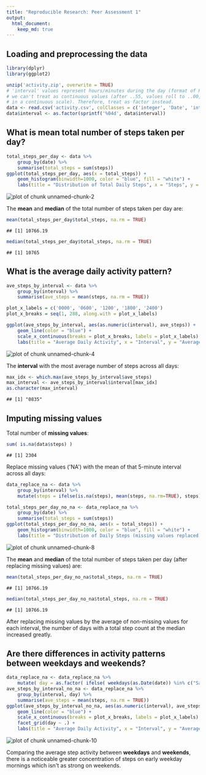 ```yaml
---
title: "Reproducible Research: Peer Assessment 1"
output: 
  html_document:
    keep_md: true
---
```



## Loading and preprocessing the data


```r
library(dplyr)
library(ggplot2)

unzip('activity.zip', overwrite = TRUE)
# 'interval' values represent hours/minutes during the day (format of HHMM), meaning
# we can't treat as continuous values (after ..55, values roll to ..00, leaving a gap
# in a continuous scale). Therefore, treat as factor instead.
data <- read.csv('activity.csv', colClasses = c('integer', 'Date', 'integer'))
data$interval <- as.factor(sprintf('%04d', data$interval))
```

## What is mean total number of steps taken per day?


```r
total_steps_per_day <- data %>%
    group_by(date) %>%
    summarise(total_steps = sum(steps))
ggplot(total_steps_per_day, aes(x = total_steps)) +
    geom_histogram(binwidth=1000, color = "blue", fill = "white") +
    labs(title = "Distribution of Total Daily Steps", x = "Steps", y = "Count")
```

![plot of chunk unnamed-chunk-2](figure/unnamed-chunk-2-1.png) 

The **mean** and **median** of the total number of steps taken per day are:

```r
mean(total_steps_per_day$total_steps, na.rm = TRUE)
```

```
## [1] 10766.19
```

```r
median(total_steps_per_day$total_steps, na.rm = TRUE)
```

```
## [1] 10765
```

## What is the average daily activity pattern?


```r
ave_steps_by_interval <- data %>%
    group_by(interval) %>%
    summarise(ave_steps = mean(steps, na.rm = TRUE))

plot_x_labels = c('0000', '0600', '1200', '1800', '2400')
plot_x_breaks = seq(1, 288, along.with = plot_x_labels)

ggplot(ave_steps_by_interval, aes(as.numeric(interval), ave_steps)) +
    geom_line(color = "blue") +
    scale_x_continuous(breaks = plot_x_breaks, labels = plot_x_labels) +
    labs(title = "Average Daily Activity", x = "Interval", y = "Average Steps")
```

![plot of chunk unnamed-chunk-4](figure/unnamed-chunk-4-1.png) 

The **interval** with the most average number of steps across all days:

```r
max_idx <- which.max(ave_steps_by_interval$ave_steps)
max_interval <- ave_steps_by_interval$interval[max_idx]
as.character(max_interval)
```

```
## [1] "0835"
```

## Imputing missing values

Total number of **missing values**:

```r
sum( is.na(data$steps) )
```

```
## [1] 2304
```

Replace missing values ('NA') with the mean of that 5-minute interval across all days:

```r
data_replace_na <- data %>%
    group_by(interval) %>%
    mutate(steps = ifelse(is.na(steps), mean(steps, na.rm=TRUE), steps))
```


```r
total_steps_per_day_no_na <- data_replace_na %>%
    group_by(date) %>%
    summarise(total_steps = sum(steps))
ggplot(total_steps_per_day_no_na, aes(x = total_steps)) +
    geom_histogram(binwidth=1000, color = "blue", fill = "white") +
    labs(title = "Distribution of Daily Steps (missing values replaced)", x = "Steps", y = "Count")
```

![plot of chunk unnamed-chunk-8](figure/unnamed-chunk-8-1.png) 

The **mean** and **median** of the total number of steps taken per day (after replacing missing values) are:

```r
mean(total_steps_per_day_no_na$total_steps, na.rm = TRUE)
```

```
## [1] 10766.19
```

```r
median(total_steps_per_day_no_na$total_steps, na.rm = TRUE)
```

```
## [1] 10766.19
```

After replacing missing values by the average of non-missing values for each interval, the number of days with a total step count at the median increased greatly.

## Are there differences in activity patterns between weekdays and weekends?


```r
data_replace_na <- data_replace_na %>%
    mutate( day = as.factor( ifelse( weekdays(as.Date(date)) %in% c("Saturday", "Sunday"), "weekend", "weekday" ) ) )
ave_steps_by_interval_no_na <- data_replace_na %>%
    group_by(interval, day) %>%
    summarise(ave_steps = mean(steps, na.rm = TRUE))
ggplot(ave_steps_by_interval_no_na, aes(as.numeric(interval), ave_steps)) +
    geom_line(color = "blue") +
    scale_x_continuous(breaks = plot_x_breaks, labels = plot_x_labels) +
    facet_grid(day ~ .) +
    labs(title = "Average Daily Activity", x = "Interval", y = "Average Steps")
```

![plot of chunk unnamed-chunk-10](figure/unnamed-chunk-10-1.png) 

Comparing the average step activity between **weekdays** and **weekends**, there is a noticeable greater concentration of steps on early weekday mornings which isn't as strong on weekends.

